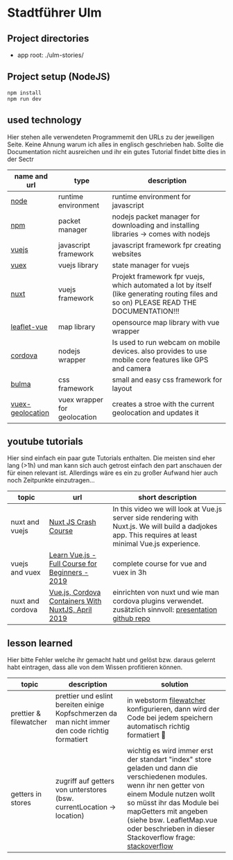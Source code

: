 # Stadtführer Ulm
## Project directories
* app root: ./ulm-stories/

## Project setup (NodeJS)

```
npm install
npm run dev
```

## used technology

Hier stehen alle verwendeten Programmemit den URLs zu der jeweiligen Seite. Keine Ahnung warum ich alles in englisch geschrieben hab.
Sollte die Documentation nicht ausreichen und ihr ein gutes Tutorial findet bitte dies in der Sectr

| **name and url**                                                                      | **type**                     | **description**                                                                                                                         |
| ------------------------------------------------------------------------------------- | ---------------------------- | --------------------------------------------------------------------------------------------------------------------------------------- |
| [node](https://nodejs.org/en/)                                                        | runtime environment          | runtime environment for javascript                                                                                                      |
| [npm](https://www.npmjs.com/)                                                         | packet manager               | nodejs packet manager for downloading and installing libraries -> comes with nodejs                                                     |
| [vuejs](https://vuejs.org/)                                                           | javascript framework         | javascript framework fpr creating websites                                                                                              |
| [vuex](https://vuex.vuejs.org/)                                                       | vuejs library                | state manager for vuejs                                                                                                                 |
| [nuxt](https://nuxtjs.org/)                                                           | vuejs framework              | Projekt framework fpr vuejs, which automated a lot by itself (like generating routing files and so on) PLEASE READ THE DOCUMENTATION!!! |
| [leaflet-vue](https://github.com/vue-leaflet/Vue2Leaflet)                             | map library                  | opensource map library with vue wrapper                                                                                                 |
| [cordova](https://cordova.apache.org/)                                                | nodejs wrapper               | Is used to run webcam on mobile devices. also provides to use mobile core features like GPS and camera                                  |
| [bulma](https://bulma.io/)                                                            | css framework                | small and easy css framework for layout                                                                                                 |
| [vuex-geolocation](https://pulilab.github.io/vuex-geolocation/#/?id=vuex-geolocation) | vuex wrapper for geolocation | creates a stroe with the current geolocation and updates it                                                                             |

## youtube tutorials

Hier sind einfach ein paar gute Tutorials enthalten. Die meisten sind eher lang (>1h) und man kann sich auch getrost einfach den part anschauen der für einen relevant ist.
Allerdings wäre es ein zu großer Aufwand hier auch noch Zeitpunkte einzutragen...

| **topic**        | **url**                                                                                           | **short description**                                                                                                                                                                                                                                                                                                                               |
| ---------------- | ------------------------------------------------------------------------------------------------- | --------------------------------------------------------------------------------------------------------------------------------------------------------------------------------------------------------------------------------------------------------------------------------------------------------------------------------------------------- |
| nuxt and vuejs   | [Nuxt JS Crash Course](https://www.youtube.com/watch?v=ltzlhAxJr74)                               | In this video we will look at Vue.js server side rendering with Nuxt.js. We will build a dadjokes app. This requires at least minimal Vue.js experience.                                                                                                                                                                                            |
| vuejs and vuex   | [Learn Vue.js - Full Course for Beginners - 2019](https://www.youtube.com/watch?v=4deVCNJq3qc)    | complete course for vue and vuex in 3h                                                                                                                                                                                                                                                                                                              |
| nuxt and cordova | [Vue.js, Cordova Containers With NuxtJS, April 2019](https://www.youtube.com/watch?v=nWKLGyWStUA) | einrichten von nuxt und wie man cordova plugins verwendet. zusätzlich sinnvoll: [presentation](https://docs.google.com/presentation/d/1bvT9ZKt_zDHqWJfMeNbpphQuY2hgMELHByTigxRG90o/edit?fbclid=IwAR2uRrc_s4dDge7ukQgWn65SHEumPB6bU2WjNCZ0zMOFQLM_eEyr9rZHHsU#slide=id.g5683107f14_0_332) [github repo](https://github.com/hokify/cordova-nuxt-demo) |

## lesson learned

Hier bitte Fehler welche ihr gemacht habt und gelöst bzw. daraus gelernt habt eintragen, dass alle von dem Wissen profitieren können.

| **topic**              | **description**                                                                                  | **solution**                                                                                                                                                                                                                                                                                                                                                                                                    |
| ---------------------- | ------------------------------------------------------------------------------------------------ | --------------------------------------------------------------------------------------------------------------------------------------------------------------------------------------------------------------------------------------------------------------------------------------------------------------------------------------------------------------------------------------------------------------- |
| prettier & filewatcher | prettier und eslint bereiten einige Kopfschmerzen da man nicht immer den code richtig formatiert | in webstorm [filewatcher](https://prettier.io/docs/en/webstorm.html) konfigurieren, dann wird der Code bei jedem speichern automatisch richtig formatiert 🥳                                                                                                                                                                                                                                                    |
| getters in stores      | zugriff auf getters von unterstores (bsw. currentLocation -> location)                           | wichtig es wird immer erst der standart "index" store geladen und dann die verschiedenen modules. wenn ihr nen getter von einem Module nutzen wollt so müsst ihr das Module bei mapGetters mit angeben (siehe bsw. LeafletMap.vue oder beschrieben in dieser Stackoverflow frage: [stackoverflow](https://stackoverflow.com/questions/57074134/understanding-state-and-getters-in-nuxt-js-getters-wont-working) |
